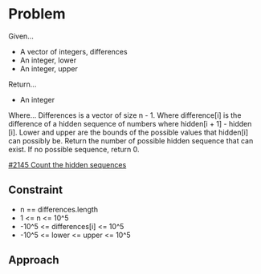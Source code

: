 
# Problem
Given...
- A vector of integers, differences
- An integer, lower
- An integer, upper

Return...
- An integer

Where...
Differences is a vector of size n - 1. Where difference\[i] is the difference 
of a hidden sequence of numbers where hidden\[i + 1] - hidden \[i]. Lower and 
upper are the bounds of the possible values that hidden\[i] can possibly be. 
Return the number of possible hidden sequence that can exist. If no possible 
sequence, return 0.

[#2145 Count the hidden sequences](https://leetcode.com/problems/count-the-hidden-sequences/description/?envType=daily-question&envId=2025-04-21)

## Constraint
- n == differences.length
- 1 <= n <= 10^5
- -10^5 <= differences\[i] <= 10^5
- -10^5 <= lower <= upper <= 10^5

## Approach

